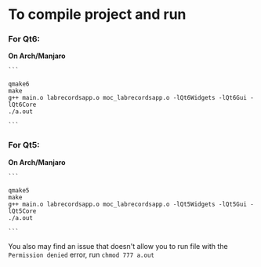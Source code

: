 
# To compile project and run

### For Qt6:

  **On Arch/Manjaro**

    ```
    
    qmake6
    make
    g++ main.o labrecordsapp.o moc_labrecordsapp.o -lQt6Widgets -lQt6Gui -lQt6Core
    ./a.out
    
    ```

### For Qt5:

  **On Arch/Manjaro**

    ```
    
    qmake5
    make
    g++ main.o labrecordsapp.o moc_labrecordsapp.o -lQt5Widgets -lQt5Gui -lQt5Core
    ./a.out
    
    ```

You also may find an issue that doesn't allow you to run file with the `Permission denied` error, run `chmod 777 a.out`
